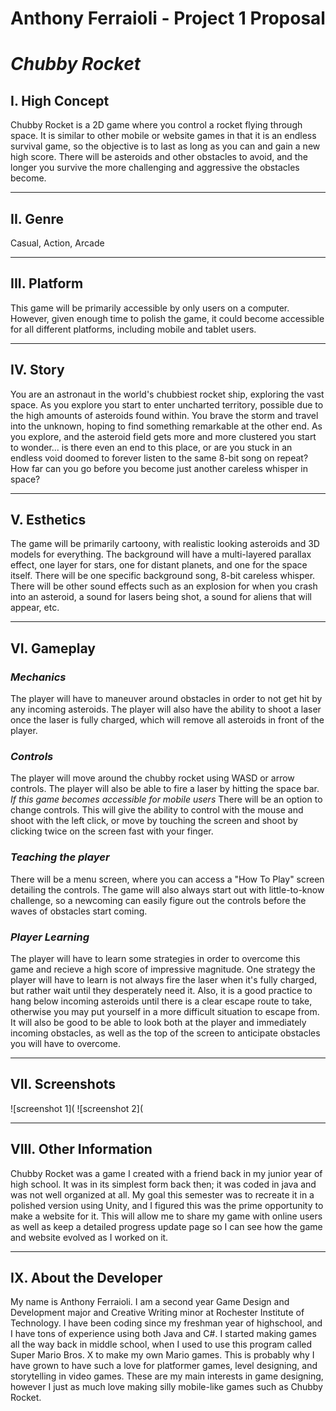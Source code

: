 # Anthony Ferraioli - Project 1 Proposal
# *Chubby Rocket*
## I. High Concept
Chubby Rocket is a 2D game where you control a rocket flying through space. It is similar to other mobile or website games in that
it is an endless survival game, so the objective is to last as long as you can and gain a new high score. There will be asteroids and other 
obstacles to avoid, and the longer you survive the more challenging and aggressive the obstacles become.

---

## II. Genre
Casual, Action, Arcade

---

## III. Platform
This game will be primarily accessible by only users on a computer. However, given enough time to polish the game, it could become
accessible for all different platforms, including mobile and tablet users.

---

## IV. Story
You are an astronaut in the world's chubbiest rocket ship, exploring the vast space. As you explore you start to enter uncharted 
territory, possible due to the high amounts of asteroids found within. You brave the storm and travel into the unknown, hoping to find
something remarkable at the other end. As you explore, and the asteroid field gets more and more clustered you start to wonder... is there
even an end to this place, or are you stuck in an endless void doomed to forever listen to the same 8-bit song on repeat? How far can you
go before you become just another careless whisper in space?

---

## V. Esthetics
The game will be primarily cartoony, with realistic looking asteroids and 3D models for everything. 
The background will have a multi-layered parallax effect, one layer for stars, one for distant planets, and one for the space itself.
There will be one specific background song, 8-bit careless whisper. There will be other sound effects such as an explosion for when you
crash into an asteroid, a sound for lasers being shot, a sound for aliens that will appear, etc.

---

## VI. Gameplay

### *Mechanics*
The player will have to maneuver around obstacles in order to not get hit by any incoming asteroids. The player will also have the
ability to shoot a laser once the laser is fully charged, which will remove all asteroids in front of the player.

### *Controls*
The player will move around the chubby rocket using WASD or arrow controls. The player will also be able to fire a laser by hitting the
space bar.
*If this game becomes accessible for mobile users* There will be an option to change controls. This will give the ability to control
with the mouse and shoot with the left click, or move by touching the screen and shoot by clicking twice on the screen fast with your
finger.

### *Teaching the player*
There will be a menu screen, where you can access a "How To Play" screen detailing the controls. The game will also always start out
with little-to-know challenge, so a newcoming can easily figure out the controls before the waves of obstacles start coming.

### *Player Learning*
The player will have to learn some strategies in order to overcome this game and recieve a high score of impressive magnitude. One
strategy the player will have to learn is not always fire the laser when it's fully charged, but rather wait until they desperately need
it. Also, it is a good practice to hang below incoming asteroids until there is a clear escape route to take, otherwise you may put
yourself in a more difficult situation to escape from. It will also be good to be able to look both at the player and immediately
incoming obstacles, as well as the top of the screen to anticipate obstacles you will have to overcome.

---

## VII. Screenshots
![screenshot 1](
![screenshot 2](

---

## VIII. Other Information
Chubby Rocket was a game I created with a friend back in my junior year of high school. It was in its simplest form back then; it was
coded in java and was not well organized at all. My goal this semester was to recreate it in a polished version using Unity, and I
figured this was the prime opportunity to make a website for it. This will allow me to share my game with online users as well as
keep a detailed progress update page so I can see how the game and website evolved as I worked on it.

---

## IX. About the Developer
My name is Anthony Ferraioli. I am a second year Game Design and Development major and Creative Writing minor at Rochester Institute 
of Technology. I have been coding since my freshman year of highschool, and I have tons of experience using both Java and C#. I started
making games all the way back in middle school, when I used to use this program called Super Mario Bros. X to make my own Mario games.
This is probably why I have grown to have such a love for platformer games, level designing, and storytelling in video games. These are
my main interests in game designing, however I just as much love making silly mobile-like games such as Chubby Rocket.







